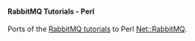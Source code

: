 
#### RabbitMQ Tutorials - Perl

Ports of the [RabbitMQ tutorials](https://github.com/rabbitmq/rabbitmq-tutorials) to Perl [Net::RabbitMQ](http://search.cpan.org/~jesus/Net--RabbitMQ-0.2.8/RabbitMQ.pm).

